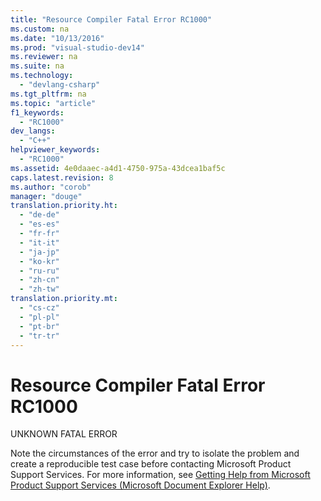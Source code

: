 ```yaml
---
title: "Resource Compiler Fatal Error RC1000"
ms.custom: na
ms.date: "10/13/2016"
ms.prod: "visual-studio-dev14"
ms.reviewer: na
ms.suite: na
ms.technology: 
  - "devlang-csharp"
ms.tgt_pltfrm: na
ms.topic: "article"
f1_keywords: 
  - "RC1000"
dev_langs: 
  - "C++"
helpviewer_keywords: 
  - "RC1000"
ms.assetid: 4e0daaec-a4d1-4750-975a-43dcea1baf5c
caps.latest.revision: 8
ms.author: "corob"
manager: "douge"
translation.priority.ht: 
  - "de-de"
  - "es-es"
  - "fr-fr"
  - "it-it"
  - "ja-jp"
  - "ko-kr"
  - "ru-ru"
  - "zh-cn"
  - "zh-tw"
translation.priority.mt: 
  - "cs-cz"
  - "pl-pl"
  - "pt-br"
  - "tr-tr"
---
```

# Resource Compiler Fatal Error RC1000
UNKNOWN FATAL ERROR  
  
 Note the circumstances of the error and try to isolate the problem and create a reproducible test case before contacting Microsoft Product Support Services. For more information, see [Getting Help from Microsoft Product Support Services (Microsoft Document Explorer Help)](http://msdn.microsoft.com/en-us/74c7b279-eba3-43ea-8d82-398d8a427c5b).